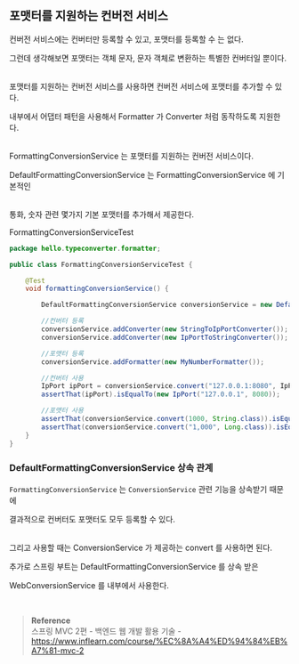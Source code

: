 ## 포맷터를 지원하는 컨버전 서비스

컨버전 서비스에는 컨버터만 등록할 수 있고, 포맷터를 등록할 수 는 없다. 

그런데 생각해보면 포맷터는 객체 문자, 문자 객체로 변환하는 특별한 컨버터일 뿐이다.

<br/>포맷터를 지원하는 컨버전 서비스를 사용하면 컨버전 서비스에 포맷터를 추가할 수 있다. 

내부에서 어댑터 패턴을 사용해서 Formatter 가 Converter 처럼 동작하도록 지원한다.

<br/>FormattingConversionService 는 포맷터를 지원하는 컨버전 서비스이다.

DefaultFormattingConversionService 는 FormattingConversionService 에 기본적인 

<br/>통화, 숫자 관련 몇가지 기본 포맷터를 추가해서 제공한다.

FormattingConversionServiceTest

```java
package hello.typeconverter.formatter;

public class FormattingConversionServiceTest {

    @Test
    void formattingConversionService() {

        DefaultFormattingConversionService conversionService = new DefaultFormattingConversionService();

        //컨버터 등록
        conversionService.addConverter(new StringToIpPortConverter());
        conversionService.addConverter(new IpPortToStringConverter());

        //포맷터 등록
        conversionService.addFormatter(new MyNumberFormatter());

        //컨버터 사용
        IpPort ipPort = conversionService.convert("127.0.0.1:8080", IpPort.class);
        assertThat(ipPort).isEqualTo(new IpPort("127.0.0.1", 8080));

        //포맷터 사용
        assertThat(conversionService.convert(1000, String.class)).isEqualTo("1,000");
        assertThat(conversionService.convert("1,000", Long.class)).isEqualTo(1000L);
    }
}
```

### DefaultFormattingConversionService 상속 관계

`FormattingConversionService` 는 `ConversionService` 관련 기능을 상속받기 때문에 

결과적으로 컨버터도 포맷터도 모두 등록할 수 있다. 

<br/>그리고 사용할 때는 ConversionService 가 제공하는 convert 를 사용하면 된다.

추가로 스프링 부트는 DefaultFormattingConversionService 를 상속 받은 

WebConversionService 를 내부에서 사용한다.

<br/>

>**Reference** <br/>스프링 MVC 2편 - 백엔드 웹 개발 활용 기술 - https://www.inflearn.com/course/%EC%8A%A4%ED%94%84%EB%A7%81-mvc-2